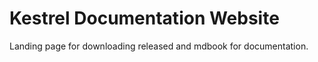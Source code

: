 # Kestrel Documentation Website

Landing page for downloading released and mdbook for documentation.

